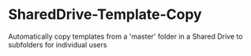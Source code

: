 # SharedDrive-Template-Copy
Automatically copy templates from a 'master' folder in a Shared Drive to subfolders for individual users
